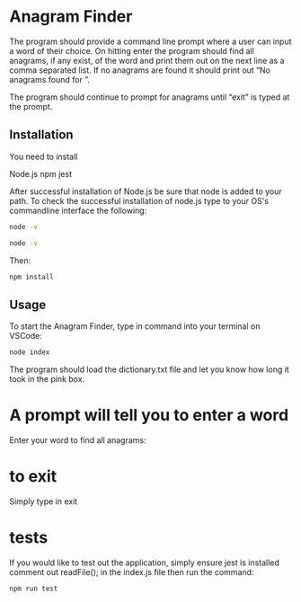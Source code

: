 # Anagram Finder

The program should provide a command line prompt where a user can input a word of their choice. On hitting enter the program should find all anagrams, if any exist, of the word and print them out on the next line as a comma separated list. If no anagrams are found it should print out “No anagrams found for <word>”.

The program should continue to prompt for anagrams until “exit” is typed at the prompt.

## Installation

You need to install 

Node.js
npm
jest

After successful installation of Node.js be sure that node is added to your path. To check the successful installation of node.js type to your OS's commandline interface the following:

```bash
node -v
```
```bash
node -v
```

Then:
```bash
npm install
```
## Usage

To start the Anagram Finder, type in command into your terminal on VSCode: 

```bash
node index
```

The program should load the dictionary.txt file and let you know how long it took in the pink box.
# A prompt will tell you to enter a word

Enter your word to find all anagrams: <word>

# to exit
Simply type in exit

# tests

If you would like to test out the application, simply ensure jest is installed
comment out readFile(); in the index.js file
then run the command: 
```bash
npm run test
```